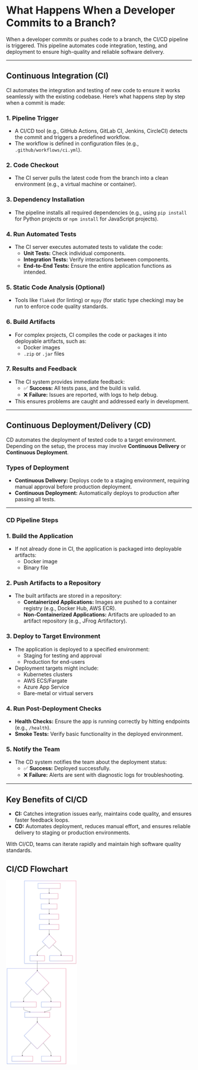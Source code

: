 # What Happens When a Developer Commits to a Branch?

When a developer commits or pushes code to a branch, the CI/CD pipeline is triggered. This pipeline automates code integration, testing, and deployment to ensure high-quality and reliable software delivery.

---

## **Continuous Integration (CI)**

CI automates the integration and testing of new code to ensure it works seamlessly with the existing codebase. Here’s what happens step by step when a commit is made:

### 1. **Pipeline Trigger**
- A CI/CD tool (e.g., GitHub Actions, GitLab CI, Jenkins, CircleCI) detects the commit and triggers a predefined workflow.
- The workflow is defined in configuration files (e.g., `.github/workflows/ci.yml`).

### 2. **Code Checkout**
- The CI server pulls the latest code from the branch into a clean environment (e.g., a virtual machine or container).

### 3. **Dependency Installation**
- The pipeline installs all required dependencies (e.g., using `pip install` for Python projects or `npm install` for JavaScript projects).

### 4. **Run Automated Tests**
- The CI server executes automated tests to validate the code:
  - **Unit Tests:** Check individual components.
  - **Integration Tests:** Verify interactions between components.
  - **End-to-End Tests:** Ensure the entire application functions as intended.

### 5. **Static Code Analysis (Optional)**
- Tools like `flake8` (for linting) or `mypy` (for static type checking) may be run to enforce code quality standards.

### 6. **Build Artifacts**
- For complex projects, CI compiles the code or packages it into deployable artifacts, such as:
  - Docker images
  - `.zip` or `.jar` files

### 7. **Results and Feedback**
- The CI system provides immediate feedback:
  - ✅ **Success:** All tests pass, and the build is valid.
  - ❌ **Failure:** Issues are reported, with logs to help debug.
- This ensures problems are caught and addressed early in development.

---

## **Continuous Deployment/Delivery (CD)**

CD automates the deployment of tested code to a target environment. Depending on the setup, the process may involve **Continuous Delivery** or **Continuous Deployment**.

### **Types of Deployment**
- **Continuous Delivery:** Deploys code to a staging environment, requiring manual approval before production deployment.
- **Continuous Deployment:** Automatically deploys to production after passing all tests.

---

### **CD Pipeline Steps**

### 1. **Build the Application**
- If not already done in CI, the application is packaged into deployable artifacts:
  - Docker image
  - Binary file

### 2. **Push Artifacts to a Repository**
- The built artifacts are stored in a repository:
  - **Containerized Applications:** Images are pushed to a container registry (e.g., Docker Hub, AWS ECR).
  - **Non-Containerized Applications:** Artifacts are uploaded to an artifact repository (e.g., JFrog Artifactory).

### 3. **Deploy to Target Environment**
- The application is deployed to a specified environment:
  - Staging for testing and approval
  - Production for end-users
- Deployment targets might include:
  - Kubernetes clusters
  - AWS ECS/Fargate
  - Azure App Service
  - Bare-metal or virtual servers

### 4. **Run Post-Deployment Checks**
- **Health Checks:** Ensure the app is running correctly by hitting endpoints (e.g., `/health`).
- **Smoke Tests:** Verify basic functionality in the deployed environment.

### 5. **Notify the Team**
- The CD system notifies the team about the deployment status:
  - ✅ **Success:** Deployed successfully.
  - ❌ **Failure:** Alerts are sent with diagnostic logs for troubleshooting.

---

## **Key Benefits of CI/CD**
- **CI:** Catches integration issues early, maintains code quality, and ensures faster feedback loops.
- **CD:** Automates deployment, reduces manual effort, and ensures reliable delivery to staging or production environments.

With CI/CD, teams can iterate rapidly and maintain high software quality standards.
## **CI/CD Flowchart**
<img height="500" src="resources/images/ci-cd-flow.svg" alt="CI/CD Pipeline">

